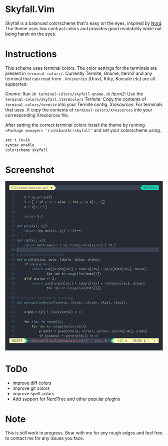 # Skyfall.Vim

Skyfall is a balanced colorscheme that's easy on the eyes, inspired by [Nord][1].
The theme uses low contrast colors and provides good readability while not being harsh on
the eyes.

# Instructions

This scheme uses terminal colors. The color settings for the terminals are present in
`terminal-colors/`. Currently Termite, Gnome, Iterm2 and any terminal that can read from
`.Xresources` (Urxvt, Kitty, Konsole etc) are all supported. 

*Gnome:* Run `sh terminal-colors/skyfall-gnome.sh`
*Iterm2:* Use the `terminal-colors/skyfall.itermcolors`
*Termite:* Copy the contents of `terminal-colors/termite` into your Termite config.
*Xresources:* For terminals that uses .X copy the contents of `terminal-colors/Xresources`
into your corresponding Xresources file.

After setting the correct terminal colors install the theme by running
 `<Package manager> 'rishikanthc/skyfall'` and set your colorscheme using.
```viml
set t_Co=16
syntax enable
colorscheme skyfall
```

# Screenshot

![neovim](nvim.png)

# ToDo
- improve diff colors
- improve git colors
- improve spell colors
- Add support for NerdTree and other popular plugins

[1]: https://github.com/arcticicestudio/nord-vim

# Note
This is still work in progress. Bear with me for any rough edges and feel free to contact me for any issues you face.

